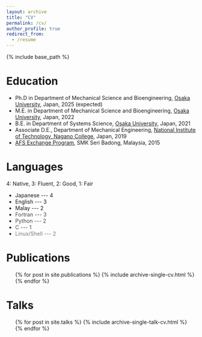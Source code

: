 ```yaml
---
layout: archive
title: "CV"
permalink: /cv/
author_profile: true
redirect_from:
  - /resume
---
```


{% include base_path %}

Education
======
* Ph.D in Department of Mechanical Science and Bioengineering, [Osaka University][ou], Japan, 2025 (expected)
* M.E. in Department of Mechanical Science and Bioengineering, [Osaka University][ou], Japan, 2022
* B.E. in Department of Systems Science, [Osaka University][ou], Japan, 2021
* Associate D.E., Department of Mechanical Engineering, [National Institute of Technology, Nagano College][nitc], Japan, 2019
* [AFS Exchange Program][afs], SMK Seri Badong, Malaysia, 2015
  
Languages
======
4: Native, 3: Fluent, 2: Good, 1: Fair
* <span style="color: #171717; "> Japanese    --- 4 </span>
* <span style="color: #171717; "> English     --- 3 </span>
* <span style="color: #171717; "> Malay       --- 2 </span>
* <span style="color: #4a4a4a; "> Fortran     --- 3 </span>
* <span style="color: #4a4a4a; "> Python      --- 2 </span>
* <span style="color: #4a4a4a; "> C           --- 1 </span>
* <span style="color: #787878; "> Linux/Shell --- 2 </span>

Publications
======
  <ul>{% for post in site.publications %}
    {% include archive-single-cv.html %}
  {% endfor %}</ul>
  
Talks
======
  <ul>{% for post in site.talks %}
    {% include archive-single-talk-cv.html %}
  {% endfor %}</ul>
  
[ou]:https://www.osaka-u.ac.jp/en
[nitc]:https://www.nagano-nct.ac.jp/english/index.php
[afs]:https://afs.org/
